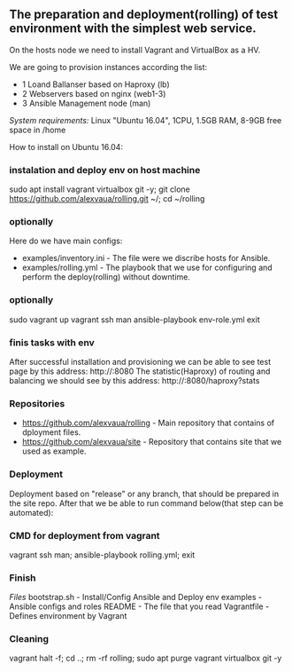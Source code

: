 ## The preparation and deployment(rolling) of test environment with the simplest web service.

On the hosts node we need to install Vagrant and VirtualBox as a HV.

We are going to provision instances according the list:

- 1 Loand Ballanser based on Haproxy (lb)
- 2 Webservers based on nginx (web1-3)
- 3 Ansible Management node (man)

*System requirements:*
Linux "Ubuntu 16.04", 1CPU, 1.5GB RAM, 8-9GB free space in /home

How to install on Ubuntu 16.04:
### instalation and deploy env on host machine
sudo apt install vagrant virtualbox git -y;
git clone https://github.com/alexvaua/rolling.git ~/;
cd ~/rolling

### optionally
Here do we have main configs:
- examples/inventory.ini - The file were we discribe hosts for Ansible.
- examples/rolling.yml - The playbook that we use for configuring and perform the deploy(rolling) without downtime.
### optionally

sudo vagrant up
vagrant ssh man
ansible-playbook env-role.yml
exit
### finis tasks with env

After successful installation and provisioning we can be able to see test page by this address:
http://<host-name>:8080
The statistic(Haproxy) of routing and balancing we should see by this address:
http://<host-name>:8080/haproxy?stats

### Repositories
 - https://github.com/alexvaua/rolling - Main repository that contains of dployment files.
 - https://github.com/alexvaua/site - Repository that contains site that we used as example.

### Deployment
Deployment based on "release" or any branch, that should be prepared in the site repo.
After that we be able to run command below(that step can be automated):
### CMD for deployment from vagrant
vagrant ssh man;
ansible-playbook rolling.yml;
exit
### Finish

*Files* 
bootstrap.sh - Install/Config Ansible and Deploy env
examples - Ansible configs and roles
README - The file that you read
Vagrantfile - Defines environment by Vagrant

### Cleaning
vagrant halt -f;
cd ..;
rm -rf rolling;
sudo apt purge vagrant virtualbox git -y
###
